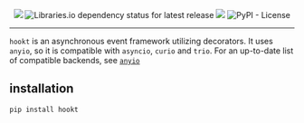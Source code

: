 <p align="center">
  <a href="https://pypi.org/project/hookt" alt="PyPI">
    <img src="https://img.shields.io/pypi/v/hookt"/></a>
  <a alt="Dependencies">
    <img alt="Libraries.io dependency status for latest release" src="https://img.shields.io/librariesio/release/pypi/hookt"></a>
  <a href="https://travis-ci.com/nanananisore/hookt" alt="Build Status">
    <img src="https://travis-ci.com/nanananisore/hookt.svg?branch=master"/></a>
  <a alt="License">
    <img alt="PyPI - License" src="https://img.shields.io/pypi/l/hookt"></a>
</p>

---

`hookt` is an asynchronous event framework utilizing decorators.
It uses `anyio`, so it is compatible with `asyncio`, `curio` and `trio`.
For an up-to-date list of compatible backends,
see [`anyio`](https://github.com/agronholm/anyio)

## installation
`pip install hookt`
